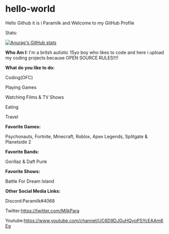 # hello-world

Hello Github it is i Paramilk and Welcome to my GitHub Profile 

Stats:

[![Anurag's GitHub stats](https://github-readme-stats.vercel.app/api?username=Paramilk&show_icons=true&theme=radical)](https://github.com/anuraghazra/github-readme-stats)



**Who Am I:**
I'm a britsh autistic 15yo boy who likes to code and here i upload my coding projects because
OPEN SOURCE RULES!!!!

**What do you like to do:**

Coding(OFC)

Playing Games

Watching Films & TV Shows

Eating

Travel

**Favorite Games:**

Psychonauts, Fortnite, Minecraft, Roblox, Apex Legends, Splitgate & Planetside 2

**Favorite Bands:**

Gorillaz & Daft Punk

**Favorite Shows:**

Battle For Dream Island

**Other Social Media Links:**

Discord:Paramilk#4068

Twitter:https://twitter.com/MilkPara

Youtube:https://www.youtube.com/channel/UC6D9DJGuHQyoPSYcEAAm6Eg
